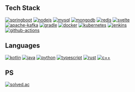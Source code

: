 ## Tech Stack
[![springboot](https://img.shields.io/badge/Spring%20Boot-6DB33F?style=for-the-badge&logo=springboot&logoColor=white)](https://spring.io/projects/spring-boot)
[![nodejs](https://img.shields.io/badge/Node.js-339933?style=for-the-badge&logo=nodedotjs&logoColor=white)](https://nodejs.org/)
[![mysql](https://img.shields.io/badge/MySQL-005C84?style=for-the-badge&logo=mysql&logoColor=white)](https://www.mysql.com/)
[![mongodb](https://img.shields.io/badge/MongoDB-4EA94B?style=for-the-badge&logo=mongodb&logoColor=white)](https://www.mongodb.com/)
[![redis](https://img.shields.io/badge/Redis-DC382D?style=for-the-badge&logo=redis&logoColor=white)](https://redis.io/)
[![svelte](https://img.shields.io/badge/Svelte-FF3E00?style=for-the-badge&logo=svelte&logoColor=white)](https://svelte.dev/)
[![apache-kafka](https://img.shields.io/badge/Apache%20Kafka-231F20?style=for-the-badge&logo=apachekafka&logoColor=white)](https://kafka.apache.org/)
[![gradle](https://img.shields.io/badge/Gradle-02303A?style=for-the-badge&logo=gradle&logoColor=white)](https://gradle.org/)
[![docker](https://img.shields.io/badge/Docker-2496ED?style=for-the-badge&logo=docker&logoColor=white)](https://www.docker.com/)
[![kubernetes](https://img.shields.io/badge/Kubernetes-326CE5?style=for-the-badge&logo=kubernetes&logoColor=white)](https://kubernetes.io/)
[![jenkins](https://img.shields.io/badge/Jenkins-D24939?style=for-the-badge&logo=jenkins&logoColor=white)](https://www.jenkins.io/)
[![github-actions](https://img.shields.io/badge/Github%20Actions-282a2e?style=for-the-badge&logo=githubactions&logoColor=367cfe)](https://github.com/features/actions)

## Languages
[![kotlin](https://img.shields.io/badge/Kotlin-B125EA?style=for-the-badge&logo=kotlin&logoColor=white)](https://kotlinlang.org/)
[![java](https://img.shields.io/badge/Java-007396?style=for-the-badge&logo=java&logoColor=white)](https://www.java.com/)
[![python](https://img.shields.io/badge/Python-FFD43B?style=for-the-badge&logo=python&logoColor=blue)](https://www.python.org/)
[![typescript](https://img.shields.io/badge/TypeScript-007ACC?style=for-the-badge&logo=typescript&logoColor=white)](https://www.typescriptlang.org/)
[![rust](https://img.shields.io/badge/Rust-black?style=for-the-badge&logo=rust&logoColor=#E57324)](https://www.rust-lang.org/)
[![c++](https://img.shields.io/badge/C%2B%2B-00599C?style=for-the-badge&logo=c%2B%2B&logoColor=white)](https://isocpp.org/)

## PS
[![solved.ac](https://github-readme-solvedac.hyp3rflow.vercel.app/api/?handle=llyfn)](https://solved.ac/llyfn)
